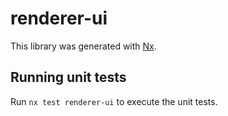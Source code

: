 # renderer-ui

This library was generated with [Nx](https://nx.dev).

## Running unit tests

Run `nx test renderer-ui` to execute the unit tests.
